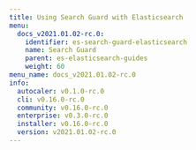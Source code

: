 ```yaml
---
title: Using Search Guard with Elasticsearch
menu:
  docs_v2021.01.02-rc.0:
    identifier: es-search-guard-elasticsearch
    name: Search Guard
    parent: es-elasticsearch-guides
    weight: 60
menu_name: docs_v2021.01.02-rc.0
info:
  autocaler: v0.1.0-rc.0
  cli: v0.16.0-rc.0
  community: v0.16.0-rc.0
  enterprise: v0.3.0-rc.0
  installer: v0.16.0-rc.0
  version: v2021.01.02-rc.0
---
```


